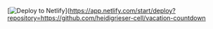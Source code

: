 [![Deploy to Netlify](https://www.netlify.com/img/deploy/button.svg)](https://app.netlify.com/start/deploy?repository=https://github.com/heidigrieser-cell/vacation-countdown
